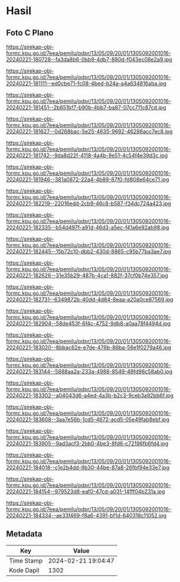 # Hasil

## Foto C Plano

https://sirekap-obj-formc.kpu.go.id/7eea/pemilu/pdpr/13/05/09/20/01/1305092001016-20240221-180728--fa3da8b6-0bb9-4db7-880d-f043ec08e2a9.jpg

https://sirekap-obj-formc.kpu.go.id/7eea/pemilu/pdpr/13/05/09/20/01/1305092001016-20240221-181111--ed0cbe71-fc08-4bed-b24a-a4a634816aba.jpg

https://sirekap-obj-formc.kpu.go.id/7eea/pemilu/pdpr/13/05/09/20/01/1305092001016-20240221-181451--2b651bf7-b90b-4bb7-ba87-07cc711c87cd.jpg

https://sirekap-obj-formc.kpu.go.id/7eea/pemilu/pdpr/13/05/09/20/01/1305092001016-20240221-181627--0d268bac-5e25-4635-9692-46286acc7ec8.jpg

https://sirekap-obj-formc.kpu.go.id/7eea/pemilu/pdpr/13/05/09/20/01/1305092001016-20240221-181742--9da8d22f-4118-4a4b-9e51-4c54f4e39d3c.jpg

https://sirekap-obj-formc.kpu.go.id/7eea/pemilu/pdpr/13/05/09/20/01/1305092001016-20240221-181946--381a0872-22a4-4b89-87f0-fd808e64ce71.jpg

https://sirekap-obj-formc.kpu.go.id/7eea/pemilu/pdpr/13/05/09/20/01/1305092001016-20240221-182219--22016edd-2cb9-46c8-b587-f34dc724a423.jpg

https://sirekap-obj-formc.kpu.go.id/7eea/pemilu/pdpr/13/05/09/20/01/1305092001016-20240221-182335--b54d497f-a91d-46d3-a5ec-f41a6e92ab98.jpg

https://sirekap-obj-formc.kpu.go.id/7eea/pemilu/pdpr/13/05/09/20/01/1305092001016-20240221-182445--15b72c10-dbb2-430d-8865-c95b77ba3ae7.jpg

https://sirekap-obj-formc.kpu.go.id/7eea/pemilu/pdpr/13/05/09/20/01/1305092001016-20240221-182626--31e35b29-487b-4ca1-882f-37cf0b74e357.jpg

https://sirekap-obj-formc.kpu.go.id/7eea/pemilu/pdpr/13/05/09/20/01/1305092001016-20240221-182731--6349872b-40dd-4d84-8eaa-a20a0ce87569.jpg

https://sirekap-obj-formc.kpu.go.id/7eea/pemilu/pdpr/13/05/09/20/01/1305092001016-20240221-182904--58de453f-6f4c-4752-9db8-a0aa78f4494d.jpg

https://sirekap-obj-formc.kpu.go.id/7eea/pemilu/pdpr/13/05/09/20/01/1305092001016-20240221-183020--8bbac62e-e7de-476b-86ba-56e1f0279a46.jpg

https://sirekap-obj-formc.kpu.go.id/7eea/pemilu/pdpr/13/05/09/20/01/1305092001016-20240221-183144--5888aa2a-233a-4988-8549-48fd98c58ab0.jpg

https://sirekap-obj-formc.kpu.go.id/7eea/pemilu/pdpr/13/05/09/20/01/1305092001016-20240221-183302--a04043d6-a4ed-4a3b-b2c3-9ceb3a92bb6f.jpg

https://sirekap-obj-formc.kpu.go.id/7eea/pemilu/pdpr/13/05/09/20/01/1305092001016-20240221-183608--3aa7e56b-1cd5-4672-acd5-05e49fab8ebf.jpg

https://sirekap-obj-formc.kpu.go.id/7eea/pemilu/pdpr/13/05/09/20/01/1305092001016-20240221-183905--9ad3acf3-2bb0-4be3-8fd6-c72196fb6fd4.jpg

https://sirekap-obj-formc.kpu.go.id/7eea/pemilu/pdpr/13/05/09/20/01/1305092001016-20240221-184018--c1e2b4dd-9b30-44be-87a8-26fbf94e33e7.jpg

https://sirekap-obj-formc.kpu.go.id/7eea/pemilu/pdpr/13/05/09/20/01/1305092001016-20240221-184154--979523d8-eaf0-47cd-a031-14fff04b231a.jpg

https://sirekap-obj-formc.kpu.go.id/7eea/pemilu/pdpr/13/05/09/20/01/1305092001016-20240221-184334--ae33f469-f8a6-4391-bf1d-640318c11052.jpg


## Metadata

| Key        | Value               |
| ---------- | ------------------- |
| Time Stamp | 2024-02-21 19:04:47 |
| Kode Dapil | 1302                |



